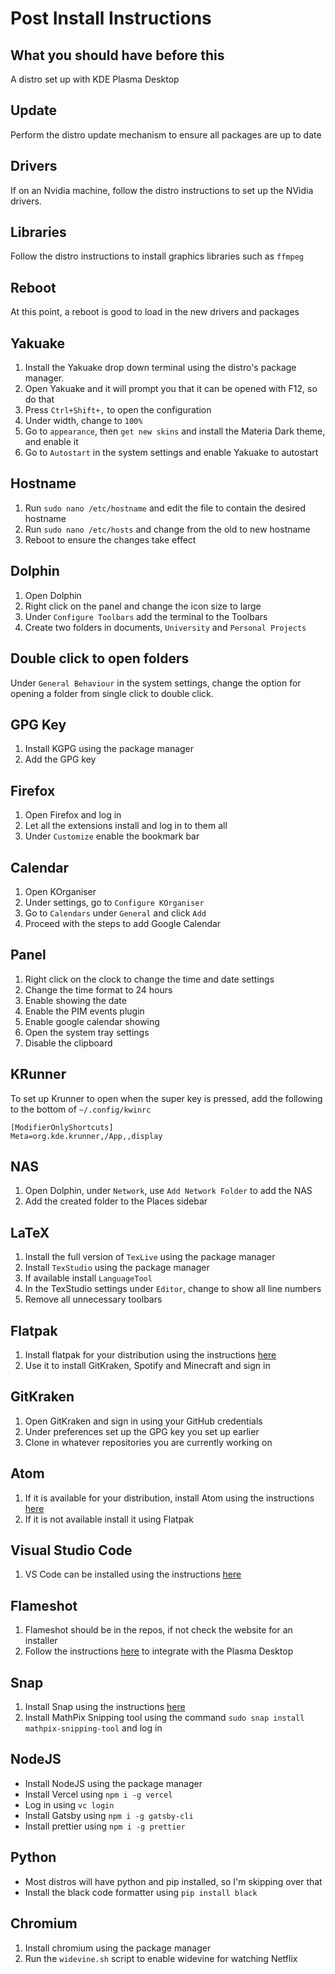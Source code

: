 # Post Install Instructions
## What you should have before this
A distro set up with KDE Plasma Desktop
## Update
Perform the distro update mechanism to ensure all packages are up to date
## Drivers
If on an Nvidia machine, follow the distro instructions to set up the NVidia drivers.
## Libraries
Follow the distro instructions to install graphics libraries such as `ffmpeg`
## Reboot
At this point, a reboot is good to load in the new drivers and packages
## Yakuake
1. Install the Yakuake drop down terminal using the distro's package manager.
2. Open Yakuake and it will prompt you that it can be opened with F12, so do that
3. Press `Ctrl+Shift+,` to open the configuration
4. Under width, change to `100%`
5. Go to `appearance`, then `get new skins` and install the Materia Dark theme, and enable it
6. Go to `Autostart` in the system settings and enable Yakuake to autostart

## Hostname
1. Run `sudo nano /etc/hostname` and edit the file to contain the desired hostname
2. Run `sudo nano /etc/hosts` and change from the old to new hostname
3. Reboot to ensure the changes take effect

## Dolphin
1. Open Dolphin
2. Right click on the panel and change the icon size to large
3. Under `Configure Toolbars` add the terminal to the Toolbars
4. Create two folders in documents, `University` and `Personal Projects`

## Double click to open folders
Under `General Behaviour` in the system settings, change the option for opening a folder from single click to double click.

## GPG Key
1. Install KGPG using the package manager
2. Add the GPG key

## Firefox
1. Open Firefox and log in
2. Let all the extensions install and log in to them all
3. Under `Customize` enable the bookmark bar

## Calendar
1. Open KOrganiser
2. Under settings, go to `Configure KOrganiser`
3. Go to `Calendars` under `General` and click `Add`
4. Proceed with the steps to add Google Calendar

## Panel
1. Right click on the clock to change the time and date settings
2. Change the time format to 24 hours
3. Enable showing the date
4. Enable the PIM events plugin
5. Enable google calendar showing
6. Open the system tray settings
7. Disable the clipboard

## KRunner
To set up Krunner to open when the super key is pressed, add the following to the bottom of `~/.config/kwinrc`
```
[ModifierOnlyShortcuts]
Meta=org.kde.krunner,/App,,display
```

## NAS
1. Open Dolphin, under `Network`, use `Add Network Folder` to add the NAS
2. Add the created folder to the Places sidebar


## LaTeX
1. Install the full version of `TexLive` using the package manager
2. Install `TexStudio` using the package manager
3. If available install `LanguageTool`
4. In the TexStudio settings under `Editor`, change to show all line numbers
5. Remove all unnecessary toolbars

## Flatpak
1. Install flatpak for your distribution using the instructions [here](https://flatpak.org/setup/)
2. Use it to install GitKraken, Spotify and Minecraft and sign in

## GitKraken
1. Open GitKraken and sign in using your GitHub credentials
2. Under preferences set up the GPG key you set up earlier
3. Clone in whatever repositories you are currently working on

## Atom
1. If it is available for your distribution, install Atom using the instructions [here](https://flight-manual.atom.io/getting-started/sections/installing-atom/)
2. If it is not available install it using Flatpak

## Visual Studio Code
1. VS Code can be installed using the instructions [here](https://code.visualstudio.com/docs/setup/linux)

## Flameshot
1. Flameshot should be in the repos, if not check the website for an installer
2. Follow the instructions [here](https://flameshot.js.org/#/key-bindings?id=on-kde-plasma-desktop) to integrate with the Plasma Desktop

## Snap
1. Install Snap using the instructions [here](https://snapcraft.io/docs/installing-snapd)
2. Install MathPix Snipping tool using the command `sudo snap install mathpix-snipping-tool` and log in

## NodeJS
* Install NodeJS using the package manager
* Install Vercel using `npm i -g vercel`
* Log in using `vc login`
* Install Gatsby using `npm i -g gatsby-cli`
* Install prettier using `npm i -g prettier`

## Python
* Most distros will have python and pip installed, so I'm skipping over that
* Install the black code formatter using `pip install black`

## Chromium
1. Install chromium using the package manager
2. Run the `widevine.sh` script to enable widevine for watching Netflix

